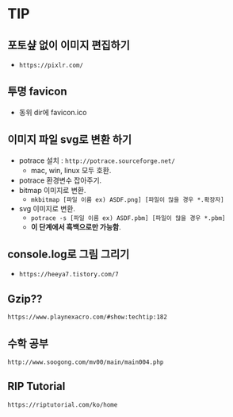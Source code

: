 # TIP

## 포토샾 없이 이미지 편집하기
- `https://pixlr.com/`

## 투명 favicon
- 동위 dir에 favicon.ico

## 이미지 파일 svg로 변환 하기
- potrace 설치 : `http://potrace.sourceforge.net/`
  - mac, win, linux 모두 호환.
- potrace 환경변수 잡아주기.
- bitmap 이미지로 변환.
  - `mkbitmap [파일 이름 ex) ASDF.png] [파일이 많을 경우 *.확장자]`
- svg 이미지로 변환.
  - `potrace -s [파일 이름 ex) ASDF.pbm] [파일이 많을 경우 *.pbm]`
  - **이 단계에서 흑백으로만 가능함**.

## console.log로 그림 그리기
- `https://heeya7.tistory.com/7`

## Gzip??
`https://www.playnexacro.com/#show:techtip:182`

## 수학 공부
`http://www.soogong.com/mv00/main/main004.php`

## RIP Tutorial
`https://riptutorial.com/ko/home`